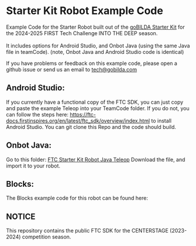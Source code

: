 # Starter Kit Robot Example Code
Example Code for the Starter Robot built out of the [goBILDA Starter Kit]([url](https://www.gobilda.com/ftc-starter-kit-2024-2025-season/)) for the 2024-2025 FIRST Tech Challenge INTO THE DEEP season. <br><br>
It includes options for Android Studio, and Onbot Java (using the same Java file in teamCode).
(note, Onbot Java and Android Studio code is identical)

If you have problems or feedback on this example code, please open a github issue or send us an email to tech@gobilda.com

## Android Studio:
If you currently have a functional copy of the FTC SDK, you can just copy and paste the example Teleop into your TeamCode folder. If you do not, you can follow the steps here: https://ftc-docs.firstinspires.org/en/latest/ftc_sdk/overview/index.html to install Android Studio. You can git clone this Repo and the code should build. 

## Onbot Java:
Go to this folder: [FTC Starter Kit Robot Java Teleop](https://github.com/goBILDA-Official/FTC-Starter-Kit-Robot-Into-The-Deep/blob/38c85c11c2dadb2ba54a3ca4f530c1a313657154/TeamCode/src/main/java/org/firstinspires/ftc/teamcode/ConceptGoBildaStarterKitRobotTeleop_IntoTheDeep.java)
Download the file, and import it to your robot.

## Blocks: 
The Blocks example code for this robot can be found here:


## NOTICE

This repository contains the public FTC SDK for the CENTERSTAGE (2023-2024) competition season.
